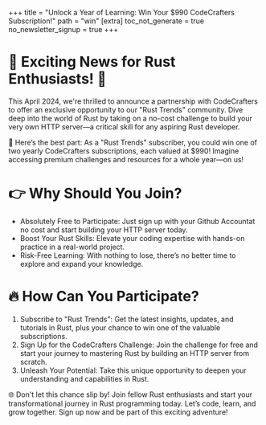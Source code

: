 +++
title = "Unlock a Year of Learning: Win Your $990 CodeCrafters Subscription!"
path = "win"
[extra]
toc_not_generate = true
no_newsletter_signup = true
+++
# 🚀 Exciting News for Rust Enthusiasts! 🚀

This April 2024, we're thrilled to announce a partnership with CodeCrafters to offer an exclusive opportunity to our "Rust Trends" community. Dive deep into the world of Rust by taking on a no-cost challenge to build your very own HTTP server—a critical skill for any aspiring Rust developer.

🌟 Here’s the best part: As a "Rust Trends" subscriber, you could win one of two yearly CodeCrafters subscriptions, each valued at $990! Imagine accessing premium challenges and resources for a whole year—on us!

# 👉 Why Should You Join?
- Absolutely Free to Participate: Just sign up with your Github Accountat no cost and start building your HTTP server today.
- Boost Your Rust Skills: Elevate your coding expertise with hands-on practice in a real-world project.
- Risk-Free Learning: With nothing to lose, there’s no better time to explore and expand your knowledge.

# 🔥 How Can You Participate?
1. Subscribe to "Rust Trends": Get the latest insights, updates, and tutorials in Rust, plus your chance to win one of the valuable subscriptions.
2. Sign Up for the CodeCrafters Challenge: Join the challenge for free and start your journey to mastering Rust by building an HTTP server from scratch.
3. Unleash Your Potential: Take this unique opportunity to deepen your understanding and capabilities in Rust.

🌐 Don't let this chance slip by! Join fellow Rust enthusiasts and start your transformational journey in Rust programming today. Let’s code, learn, and grow together. Sign up now and be part of this exciting adventure!